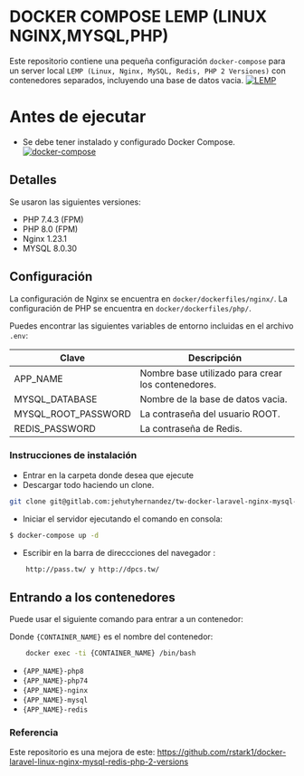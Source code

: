 # DOCKER COMPOSE LEMP (LINUX NGINX,MYSQL,PHP)

Este repositorio contiene una pequeña configuración `docker-compose` para un server local  `LEMP (Linux, Nginx, MySQL, Redis, PHP 2 Versiones)` con contenedores separados, incluyendo una base de datos vacia.
[![LEMP](https://www.techcoil.com/wp-content/uploads/2018/03/lemp-logos.gif)](https://www.nginx.com/)

# Antes de ejecutar
- Se debe tener instalado y configurado Docker Compose.
[![docker-compose](https://cdn-images-1.medium.com/max/1400/1*olciNQ2FJu8HVmfjOjQCag.png)](https://docs.docker.com/)

## Detalles

Se usaron las siguientes versiones:

* PHP 7.4.3 (FPM)
* PHP 8.0 (FPM)
* Nginx 1.23.1
* MYSQL 8.0.30

## Configuración

La configuración de  Nginx se encuentra en `docker/dockerfiles/nginx/`.
La configuración de  PHP se encuentra en `docker/dockerfiles/php/`.

Puedes encontrar las siguientes variables de entorno incluidas en el archivo `.env`:

| Clave | Descripción |
|-----|-------------|
|APP_NAME|Nombre base utilizado para crear los contenedores.|
|MYSQL_DATABASE|Nombre de la base de datos vacia.|
|MYSQL_ROOT_PASSWORD|La contraseña del usuario ROOT.|
|REDIS_PASSWORD|La contraseña de Redis.|

### Instrucciones de instalación
- Entrar en la carpeta donde desea que ejecute
- Descargar todo haciendo un clone.
```sh
git clone git@gitlab.com:jehutyhernandez/tw-docker-laravel-nginx-mysql-2-php.git
```
- Iniciar el servidor ejecutando el comando en consola:
```sh
$ docker-compose up -d
```
- Escribir en la barra de direccciones del navegador : 
```sh
    http://pass.tw/ y http://dpcs.tw/
```

## Entrando a los contenedores

Puede usar el siguiente comando para entrar a un contenedor:

Donde `{CONTAINER_NAME}` es el nombre del contenedor:

```sh
    docker exec -ti {CONTAINER_NAME} /bin/bash
```
* `{APP_NAME}-php8`
* `{APP_NAME}-php74`
* `{APP_NAME}-nginx`
* `{APP_NAME}-mysql`
* `{APP_NAME}-redis`

### Referencia
Este repositorio es una mejora de este: https://github.com/rstark1/docker-laravel-linux-nginx-mysql-redis-php-2-versions
